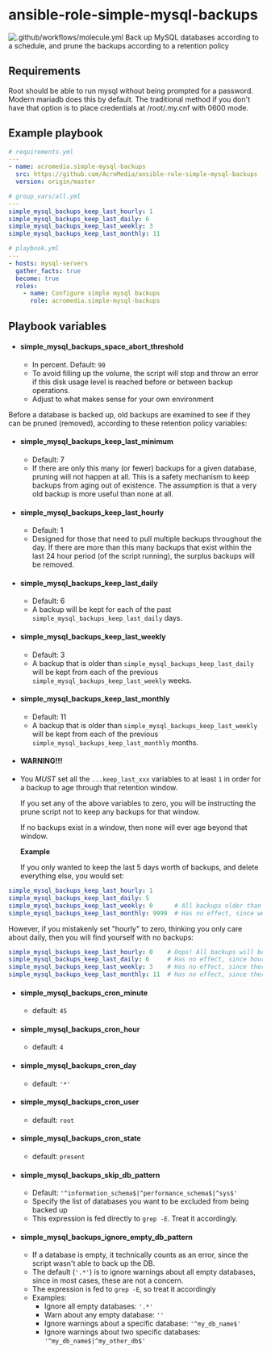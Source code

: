 # ansible-role-simple-mysql-backups
![.github/workflows/molecule.yml](https://github.com/Chithrak07/ansible-role-simple-mysql-backups/workflows/.github/workflows/molecule.yml/badge.svg)
Back up MySQL databases according to a schedule, and prune the backups according to a retention policy

## Requirements

Root should be able to run mysql without being prompted for a password. Modern mariadb does this by default. The traditional method if you don't have that option is to place credentials at /root/.my.cnf with 0600 mode.

## Example playbook
```yaml
# requirements.yml
---
- name: acromedia.simple-mysql-backups
  src: https://github.com/AcroMedia/ansible-role-simple-mysql-backups
  version: origin/master
```

```yaml
# group_vars/all.yml
---
simple_mysql_backups_keep_last_hourly: 1
simple_mysql_backups_keep_last_daily: 6
simple_mysql_backups_keep_last_weekly: 3
simple_mysql_backups_keep_last_monthly: 11
```

```yaml
# playbook.yml
---
- hosts: mysql-servers
  gather_facts: true
  become: true
  roles:
    - name: Configure simple mysql backups
      role: acromedia.simple-mysql-backups
```

## Playbook variables

* #### simple_mysql_backups_space_abort_threshold
  - In percent. Default: `90`
  - To avoid filling up the volume, the script will stop and throw an error if this disk usage level is reached before or between backup operations.
  - Adjust to what makes sense for your own environment

Before a database is backed up, old backups are examined to see if they can be pruned (removed), according to these retention policy variables:


* #### simple_mysql_backups_keep_last_minimum
  - Default: 7
  - If there are only this many (or fewer) backups for a given database, pruning will not happen at all. This is a safety mechanism to keep backups from aging out of existence. The assumption is that a very old backup is more useful than none at all.

* #### simple_mysql_backups_keep_last_hourly
  - Default: 1
  - Designed for those that need to pull multiple backups throughout the day. If there are more than this many backups that exist within the last 24 hour period (of the script running), the surplus backups will be removed.

* #### simple_mysql_backups_keep_last_daily
  - Default: 6
  - A backup will be kept for each of the past `simple_mysql_backups_keep_last_daily` days.

* #### simple_mysql_backups_keep_last_weekly
  - Default: 3
  - A backup that is older than `simple_mysql_backups_keep_last_daily` will be kept from each of the previous `simple_mysql_backups_keep_last_weekly` weeks.

* #### simple_mysql_backups_keep_last_monthly
  - Default: 11
  - A backup that is older than `simple_mysql_backups_keep_last_weekly` will be kept from each of the previous `simple_mysql_backups_keep_last_monthly` months.

* #### **WARNING!!!**
 - You *MUST* set all the `...keep_last_xxx` variables to at least `1` in order for a backup to age through that retention window.

   If you set any of the above variables to zero, you will be instructing the prune script not to keep any backups for that window.

   If no backups exist in a window, then none will ever age beyond that window.

   **Example**

   If you only wanted to keep the last 5 days worth of backups, and delete everything else, you would set:
  ```yaml
  simple_mysql_backups_keep_last_hourly: 1
  simple_mysql_backups_keep_last_daily: 5
  simple_mysql_backups_keep_last_weekly: 0      # All backups older than 5 days will be deleted.
  simple_mysql_backups_keep_last_monthly: 9999  # Has no effect, since weekly is 0.
  ````
  However, if you mistakenly set "hourly" to zero, thinking you only care about daily, then you will find yourself with no backups:
  ```yaml
  simple_mysql_backups_keep_last_hourly: 0    # Oops! All backups will be pruned.
  simple_mysql_backups_keep_last_daily: 6     # Has no effect, since hourly is 0, and there are no hourly backups to age into daily.
  simple_mysql_backups_keep_last_weekly: 3    # Has no effect, since there are no daily backups to age into weekly.
  simple_mysql_backups_keep_last_monthly: 11  # Has no effect, since there are no weekly backups to age into monthly.
  ````

* #### simple_mysql_backups_cron_minute
  - default: `45`

* #### simple_mysql_backups_cron_hour
  - default: `4`

* #### simple_mysql_backups_cron_day
  - default: `'*'`

* #### simple_mysql_backups_cron_user
  - default: `root`

* #### simple_mysql_backups_cron_state
  - default: `present`

* #### simple_mysql_backups_skip_db_pattern
  - Default: `'^information_schema$|^performance_schema$|^sys$'`
  - Specify the list of databases you want to be excluded from being backed up
  - This expression is fed directly to `grep -E`. Treat it accordingly.

* #### simple_mysql_backups_ignore_empty_db_pattern
  - If a database is empty, it technically counts as an error, since the script wasn't able to back up the DB.
  - The default (`'.*'`) is to ignore warnings about all empty databases, since in most cases, these are not a concern.
  - The expression is fed to `grep -E`, so treat it accordingly
  - Examples:
    - Ignore all empty databases: `'.*'`
    - Warn about any empty database: `''`
    - Ignore warnings about a specific database: `'^my_db_name$'`
    - Ignore warnings about two specific databases: `'^my_db_name$|^my_other_db$'`

